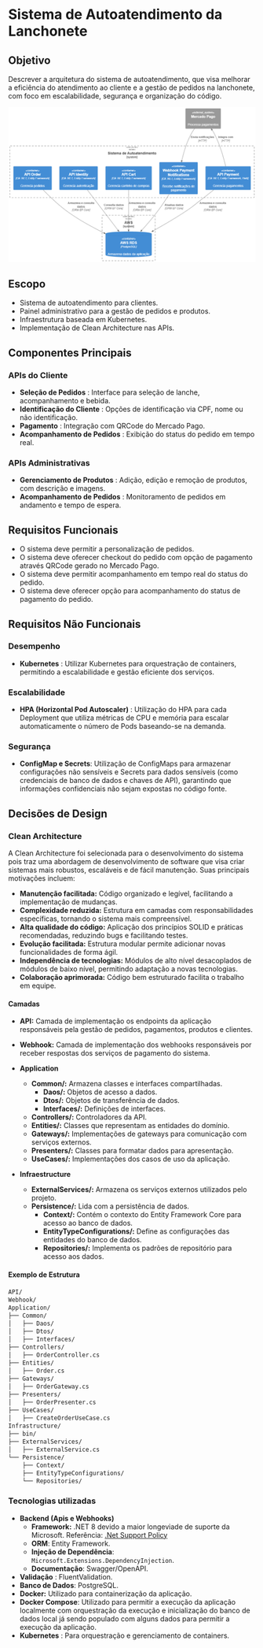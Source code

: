 # Sistema de Autoatendimento da Lanchonete

## Objetivo

Descrever a arquitetura do sistema de autoatendimento, que visa melhorar a eficiência do atendimento ao cliente e a gestão de pedidos na lanchonete, com foco em escalabilidade, segurança e organização do código.


![](assets/20250519_image.png)

## Escopo

* Sistema de autoatendimento para clientes.
* Painel administrativo para a gestão de pedidos e produtos.
* Infraestrutura baseada em Kubernetes.
* Implementação de Clean Architecture nas APIs.

## Componentes Principais

### APIs do Cliente

* **Seleção de Pedidos** : Interface para seleção de lanche, acompanhamento e bebida.
* **Identificação do Cliente** : Opções de identificação via CPF, nome ou não identificação.
* **Pagamento** : Integração com QRCode do Mercado Pago.
* **Acompanhamento de Pedidos** : Exibição do status do pedido em tempo real.

### APIs Administrativas

* **Gerenciamento de Produtos** : Adição, edição e remoção de produtos, com descrição e imagens.
* **Acompanhamento de Pedidos** : Monitoramento de pedidos em andamento e tempo de espera.

## Requisitos Funcionais

* O sistema deve permitir a personalização de pedidos.
* O sistema deve oferecer checkout do pedido com opção de pagamento através QRCode gerado no Mercado Pago.
* O sistema deve permitir acompanhamento em tempo real do status do pedido.
* O sistema deve oferecer opção para acompanhamento do status de pagamento do pedido.

## Requisitos Não Funcionais

### Desempenho

* **Kubernetes** : Utilizar Kubernetes para orquestração de containers, permitindo a escalabilidade e gestão eficiente dos serviços.

### Escalabilidade

* **HPA (Horizontal Pod Autoscaler)** : Utilização do HPA para cada Deployment que utiliza métricas de CPU e memória para escalar automaticamente o número de Pods baseando-se na demanda.

### Segurança

* **ConfigMap e Secrets**: Utilização de ConfigMaps para armazenar configurações não sensíveis e Secrets para dados sensíveis (como credenciais de banco de dados e chaves de API), garantindo que  informações confidenciais não sejam expostas no código fonte.

## Decisões de Design 
### Clean Architecture

A Clean Architecture foi selecionada para o desenvolvimento do sistema pois traz uma abordagem de desenvolvimento de software que visa criar sistemas mais robustos, escaláveis e de fácil manutenção. Suas principais motivações incluem:

* **Manutenção facilitada:** Código organizado e legível, facilitando a implementação de mudanças.
* **Complexidade reduzida:** Estrutura em camadas com responsabilidades específicas, tornando o sistema mais compreensível.
* **Alta qualidade do código:** Aplicação dos princípios SOLID e práticas recomendadas, reduzindo bugs e facilitando testes.
* **Evolução facilitada:** Estrutura modular permite adicionar novas funcionalidades de forma ágil.
* **Independência de tecnologias:** Módulos de alto nível desacoplados de módulos de baixo nível, permitindo adaptação a novas tecnologias.
* **Colaboração aprimorada:** Código bem estruturado facilita o trabalho em equipe.

#### Camadas

* **API:** Camada de implementação os endpoints da aplicação responsáveis pela gestão de pedidos, pagamentos, produtos e clientes.
* **Webhook:** Camada de implementação dos webhooks responsáveis por receber respostas dos serviços de pagamento do sistema.
* **Application**

  * **Common/:** Armazena classes e interfaces compartilhadas.
    * **Daos/:** Objetos de acesso a dados.
    * **Dtos/:** Objetos de transferência de dados.
    * **Interfaces/:** Definições de interfaces.
  * **Controllers/:** Controladores da API.
  * **Entities/:** Classes que representam as entidades do domínio.
  * **Gateways/:** Implementações de gateways para comunicação com serviços externos.
  * **Presenters/:** Classes para formatar dados para apresentação.
  * **UseCases/:** Implementações dos casos de uso da aplicação.
* **Infraestructure**

  * **ExternalServices/:** Armazena os serviços externos utilizados pelo projeto.
  * **Persistence/:** Lida com a persistência de dados.
    * **Context/:** Contém o contexto do Entity Framework Core para acesso ao banco de dados.
    * **EntityTypeConfigurations/:** Define as configurações das entidades do banco de dados.
    * **Repositories/:** Implementa os padrões de repositório para acesso aos dados.

#### Exemplo de Estrutura

```
API/
Webhook/
Application/
├── Common/
│   ├── Daos/
│   ├── Dtos/
│   ├── Interfaces/
├── Controllers/
│   ├── OrderController.cs
├── Entities/
│   ├── Order.cs
├── Gateways/
│   ├── OrderGateway.cs
├── Presenters/
│   ├── OrderPresenter.cs
├── UseCases/
│   ├── CreateOrderUseCase.cs
Infrastructure/
├── bin/
├── ExternalServices/
│   ├── ExternalService.cs
└── Persistence/
    ├── Context/
    ├── EntityTypeConfigurations/
    └── Repositories/
```

### Tecnologias utilizadas

* **Backend (Apis e Webhooks)**
  * **Framework:** .NET 8 devido a maior longeviade de suporte da Microsoft. Referência: [.Net Support Policy](https://dotnet.microsoft.com/en-us/platform/support/policy)
  * **ORM**: Entity Framework.
  * **Injeção de Dependência**: `Microsoft.Extensions.DependencyInjection`.
  * **Documentação**: Swagger/OpenAPI.
* **Validação** : FluentValidation.
* **Banco de Dados**: PostgreSQL.
* **Docker:** Utilizado para containerização da aplicação.
* **Docker Compose**: Utilizado para permitir a execução da aplicação localmente com orquestração da execução e inicialização do banco de dados local já sendo populado com alguns dados para permitir a execução da aplicação.
* **Kubernetes** : Para orquestração e gerenciamento de containers.
